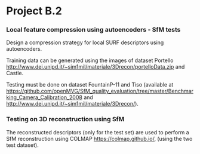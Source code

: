 # Project B.2 
### Local feature compression using autoencoders - SfM tests

Design a compression strategy for local SURF descriptors using autoencoders. 

Training data can be generated using the images of dataset Portello <http://www.dei.unipd.it/~sim1mil/materiale/3Drecon/portelloData.zip> and Castle.

Testing must be done on dataset FountainP-11 and Tiso (available at <https://github.com/openMVG/SfM_quality_evaluation/tree/master/Benchmarking_Camera_Calibration_2008> and <http://www.dei.unipd.it/~sim1mil/materiale/3Drecon/>). 


### Testing on 3D reconstruction using SfM 

The reconstructed descriptors (only for the test set) are used to perform a SfM reconstruction using COLMAP <https://colmap.github.io/>, (using the two test dataset).
